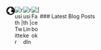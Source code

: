 [<img align="left" alt="rusith.me" width="22px" src="https://raw.githubusercontent.com/iconic/open-iconic/master/svg/globe.svg" />][website]
[<img align="left" alt="rusith | Twitter" width="22px" src="https://cdn.jsdelivr.net/npm/simple-icons@v3/icons/twitter.svg" />][twitter]
[<img align="left" alt="rusith | LinkedIn" width="22px" src="https://cdn.jsdelivr.net/npm/simple-icons@v3/icons/linkedin.svg" />][linkedin]
[<img align="left" alt=" | Facebook" width="22px" src="https://cdn.jsdelivr.net/npm/simple-icons@v3/icons/facebook.svg" />][facebook]

<br/>
###  Latest  Blog Posts
<!-- BLOG-POST-LIST:START -->
<!-- BLOG-POST-LIST:END -->


[website]: https://rusith.me
[twitter]: https://twitter.com/rusith_
[facebook]: https://fb.com/shanaka.rusith
[linkedin]: https://www.linkedin.com/in/shanaka-rusith/
